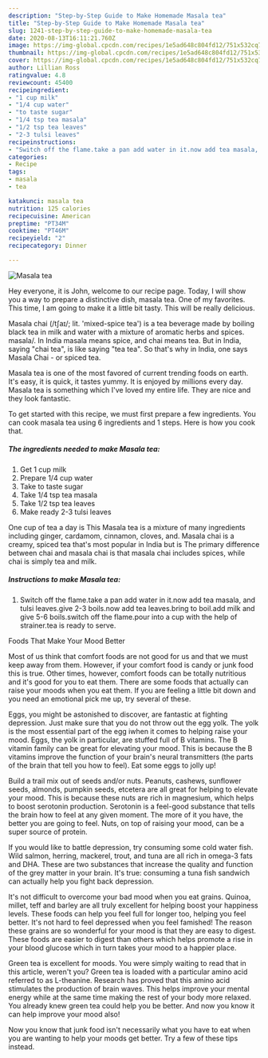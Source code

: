 ```yaml
---
description: "Step-by-Step Guide to Make Homemade Masala tea"
title: "Step-by-Step Guide to Make Homemade Masala tea"
slug: 1241-step-by-step-guide-to-make-homemade-masala-tea
date: 2020-08-13T16:11:21.760Z
image: https://img-global.cpcdn.com/recipes/1e5ad648c804fd12/751x532cq70/masala-tea-recipe-main-photo.jpg
thumbnail: https://img-global.cpcdn.com/recipes/1e5ad648c804fd12/751x532cq70/masala-tea-recipe-main-photo.jpg
cover: https://img-global.cpcdn.com/recipes/1e5ad648c804fd12/751x532cq70/masala-tea-recipe-main-photo.jpg
author: Lillian Ross
ratingvalue: 4.8
reviewcount: 45400
recipeingredient:
- "1 cup milk"
- "1/4 cup water"
- "to taste sugar"
- "1/4 tsp tea masala"
- "1/2 tsp tea leaves"
- "2-3 tulsi leaves"
recipeinstructions:
- "Switch off the flame.take a pan add water in it.now add tea masala, and tulsi leaves.give 2-3 boils.now add tea leaves.bring to boil.add milk and give 5-6 boils.switch off the flame.pour into a cup with the help of strainer.tea is ready to serve."
categories:
- Recipe
tags:
- masala
- tea

katakunci: masala tea 
nutrition: 125 calories
recipecuisine: American
preptime: "PT34M"
cooktime: "PT46M"
recipeyield: "2"
recipecategory: Dinner

---
```



![Masala tea](https://img-global.cpcdn.com/recipes/1e5ad648c804fd12/751x532cq70/masala-tea-recipe-main-photo.jpg)

Hey everyone, it is John, welcome to our recipe page. Today, I will show you a way to prepare a distinctive dish, masala tea. One of my favorites. This time, I am going to make it a little bit tasty. This will be really delicious.

Masala chai (/tʃaɪ/; lit. &#39;mixed-spice tea&#39;) is a tea beverage made by boiling black tea in milk and water with a mixture of aromatic herbs and spices. masala/. In India masala means spice, and chai means tea. But in India, saying &#34;chai tea&#34;, is like saying &#34;tea tea&#34;. So that&#39;s why in India, one says Masala Chai - or spiced tea.

Masala tea is one of the most favored of current trending foods on earth. It's easy, it is quick, it tastes yummy. It is enjoyed by millions every day. Masala tea is something which I've loved my entire life. They are nice and they look fantastic.


To get started with this recipe, we must first prepare a few ingredients. You can cook masala tea using 6 ingredients and 1 steps. Here is how you cook that.

<!--inarticleads1-->

##### The ingredients needed to make Masala tea:

1. Get 1 cup milk
1. Prepare 1/4 cup water
1. Take to taste sugar
1. Take 1/4 tsp tea masala
1. Take 1/2 tsp tea leaves
1. Make ready 2-3 tulsi leaves


One cup of tea a day is This Masala tea is a mixture of many ingredients including ginger, cardamom, cinnamon, cloves, and. Masala chai is a creamy, spiced tea that&#39;s most popular in India but is The primary difference between chai and masala chai is that masala chai includes spices, while chai is simply tea and milk. 

<!--inarticleads2-->

##### Instructions to make Masala tea:

1. Switch off the flame.take a pan add water in it.now add tea masala, and tulsi leaves.give 2-3 boils.now add tea leaves.bring to boil.add milk and give 5-6 boils.switch off the flame.pour into a cup with the help of strainer.tea is ready to serve.




Foods That Make Your Mood Better


Most of us think that comfort foods are not good for us and that we must keep away from them. However, if your comfort food is candy or junk food this is true. Other times, however, comfort foods can be totally nutritious and it's good for you to eat them. There are some foods that actually can raise your moods when you eat them. If you are feeling a little bit down and you need an emotional pick me up, try several of these.

Eggs, you might be astonished to discover, are fantastic at fighting depression. Just make sure that you do not throw out the egg yolk. The yolk is the most essential part of the egg iwhen it comes to helping raise your mood. Eggs, the yolk in particular, are stuffed full of B vitamins. The B vitamin family can be great for elevating your mood. This is because the B vitamins improve the function of your brain's neural transmitters (the parts of the brain that tell you how to feel). Eat some eggs to jolly up!

Build a trail mix out of seeds and/or nuts. Peanuts, cashews, sunflower seeds, almonds, pumpkin seeds, etcetera are all great for helping to elevate your mood. This is because these nuts are rich in magnesium, which helps to boost serotonin production. Serotonin is a feel-good substance that tells the brain how to feel at any given moment. The more of it you have, the better you are going to feel. Nuts, on top of raising your mood, can be a super source of protein.

If you would like to battle depression, try consuming some cold water fish. Wild salmon, herring, mackerel, trout, and tuna are all rich in omega-3 fats and DHA. These are two substances that increase the quality and function of the grey matter in your brain. It's true: consuming a tuna fish sandwich can actually help you fight back depression. 

It's not difficult to overcome your bad mood when you eat grains. Quinoa, millet, teff and barley are all truly excellent for helping boost your happiness levels. These foods can help you feel full for longer too, helping you feel better. It's not hard to feel depressed when you feel famished! The reason these grains are so wonderful for your mood is that they are easy to digest. These foods are easier to digest than others which helps promote a rise in your blood glucose which in turn takes your mood to a happier place.

Green tea is excellent for moods. You were simply waiting to read that in this article, weren't you? Green tea is loaded with a particular amino acid referred to as L-theanine. Research has proved that this amino acid stimulates the production of brain waves. This helps improve your mental energy while at the same time making the rest of your body more relaxed. You already knew green tea could help you be better. And now you know it can help improve your mood also!

Now you know that junk food isn't necessarily what you have to eat when you are wanting to help your moods get better. Try  a few  of  these  tips  instead.

